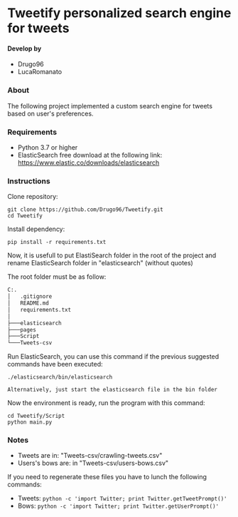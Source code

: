 # Tweetify personalized search engine for tweets
#### Develop by
- Drugo96
- LucaRomanato

### About

The following project implemented a custom search engine for tweets based
on user's preferences.

### Requirements
- Python 3.7 or higher
- ElasticSearch
free download at the following link: https://www.elastic.co/downloads/elasticsearch

### Instructions
Clone repository:
```
git clone https://github.com/Drugo96/Tweetify.git
cd Tweetify
```
Install dependency:
```
pip install -r requirements.txt
```
Now, it is usefull to put ElastiSearch folder in the root of the project and rename ElasticSearch folder in "elasticsearch" (without quotes)

The root folder must be as follow:

```bash
C:.
│   .gitignore
│   README.md
│   requirements.txt
│
├───elasticsearch
├───pages
├───Script
└───Tweets-csv
```
Run ElasticSearch, you can use this command if the previous suggested commands have been executed:
```
./elasticsearch/bin/elasticsearch

Alternatively, just start the elasticsearch file in the bin folder
```

Now the environment is ready, run the program with this command:
```
cd Tweetify/Script
python main.py
```
### Notes
* Tweets are in: "Tweets-csv/crawling-tweets.csv"
* Users's bows are: in "Tweets-csv/users-bows.csv"

If you need to regenerate these files you have to lunch the following commands:
* Tweets: `python -c 'import Twitter; print Twitter.getTweetPrompt()'`
* Bows: `python -c 'import Twitter; print Twitter.getUserPrompt()'`

